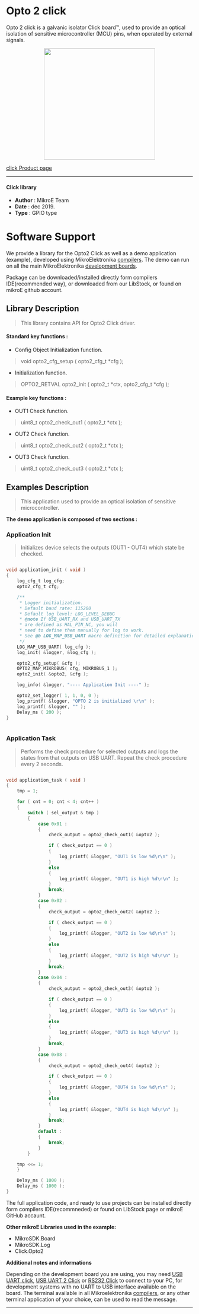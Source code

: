 
# Opto 2 click

Opto 2 click is a galvanic isolator Click board™, used to provide an optical isolation of sensitive microcontroller (MCU) pins, when operated by external signals.

<p align="center">
  <img src="https://download.mikroe.com/images/click_for_ide/opto2_click.png" height=300px>
</p>

[click Product page](https://www.mikroe.com/opto-2-click)

---


#### Click library 

- **Author**        : MikroE Team
- **Date**          : dec 2019.
- **Type**          : GPIO type


# Software Support

We provide a library for the Opto2 Click 
as well as a demo application (example), developed using MikroElektronika 
[compilers](https://shop.mikroe.com/compilers). 
The demo can run on all the main MikroElektronika [development boards](https://shop.mikroe.com/development-boards).

Package can be downloaded/installed directly form compilers IDE(recommended way), or downloaded from our LibStock, or found on mikroE github account. 

## Library Description

> This library contains API for Opto2 Click driver.

#### Standard key functions :

- Config Object Initialization function.
> void opto2_cfg_setup ( opto2_cfg_t *cfg ); 
 
- Initialization function.
> OPTO2_RETVAL opto2_init ( opto2_t *ctx, opto2_cfg_t *cfg );

#### Example key functions :

- OUT1 Check function.
> uint8_t opto2_check_out1 ( opto2_t *ctx );
 
- OUT2 Check function.
> uint8_t opto2_check_out2 ( opto2_t *ctx );

- OUT3 Check function.
> uint8_t opto2_check_out3 ( opto2_t *ctx );

## Examples Description

> This application used to provide an optical isolation of sensitive microcontroller. 

**The demo application is composed of two sections :**

### Application Init 

> Initializes device selects the outputs (OUT1 - OUT4) which state be checked. 

```c

void application_init ( void )
{
    log_cfg_t log_cfg;
    opto2_cfg_t cfg;

    /** 
     * Logger initialization.
     * Default baud rate: 115200
     * Default log level: LOG_LEVEL_DEBUG
     * @note If USB_UART_RX and USB_UART_TX 
     * are defined as HAL_PIN_NC, you will 
     * need to define them manually for log to work. 
     * See @b LOG_MAP_USB_UART macro definition for detailed explanation.
     */
    LOG_MAP_USB_UART( log_cfg );
    log_init( &logger, &log_cfg );

    opto2_cfg_setup( &cfg );
    OPTO2_MAP_MIKROBUS( cfg, MIKROBUS_1 );
    opto2_init( &opto2, &cfg );

    log_info( &logger, "---- Application Init ----" );

    opto2_set_logger( 1, 1, 0, 0 );
    log_printf( &logger, "OPTO 2 is initialized \r\n" );
    log_printf( &logger, "" );
    Delay_ms ( 200 );
}
  
```

### Application Task

> Performs the check procedure for selected outputs and logs the states from that
  outputs on USB UART. Repeat the check procedure every 2 seconds.

```c

void application_task ( void )
{
    tmp = 1;

    for ( cnt = 0; cnt < 4; cnt++ )
    {
        switch ( sel_output & tmp )
        {
            case 0x01 :
            {
                check_output = opto2_check_out1( &opto2 );

                if ( check_output == 0 )
                {
                    log_printf( &logger, "OUT1 is low %d\r\n" );
                }
                else
                {
                    log_printf( &logger, "OUT1 is high %d\r\n" );
                }
                break;
            }
            case 0x02 :
            {
                check_output = opto2_check_out2( &opto2 );

                if ( check_output == 0 )
                {
                    log_printf( &logger, "OUT2 is low %d\r\n" );
                }
                else
                {
                    log_printf( &logger, "OUT2 is high %d\r\n" );
                }
                break;
            }
            case 0x04 :
            {
                check_output = opto2_check_out3( &opto2 );

                if ( check_output == 0 )
                {
                    log_printf( &logger, "OUT3 is low %d\r\n" );
                }
                else
                {
                    log_printf( &logger, "OUT3 is high %d\r\n" );
                }
                break;
            }
            case 0x08 :
            {
                check_output = opto2_check_out4( &opto2 );

                if ( check_output == 0 )
                {
                    log_printf( &logger, "OUT4 is low %d\r\n" );
                }
                else
                {
                    log_printf( &logger, "OUT4 is high %d\r\n" );
                }
                break;
            }
            default :
            {
                break;
            }
        }

    tmp <<= 1;
    }

    Delay_ms ( 1000 );
    Delay_ms ( 1000 );
}  

```

The full application code, and ready to use projects can be  installed directly form compilers IDE(recommneded) or found on LibStock page or mikroE GitHub accaunt.

**Other mikroE Libraries used in the example:** 

- MikroSDK.Board
- MikroSDK.Log
- Click.Opto2

**Additional notes and informations**

Depending on the development board you are using, you may need 
[USB UART click](https://shop.mikroe.com/usb-uart-click), 
[USB UART 2 Click](https://shop.mikroe.com/usb-uart-2-click) or 
[RS232 Click](https://shop.mikroe.com/rs232-click) to connect to your PC, for 
development systems with no UART to USB interface available on the board. The 
terminal available in all Mikroelektronika 
[compilers](https://shop.mikroe.com/compilers), or any other terminal application 
of your choice, can be used to read the message.



---
